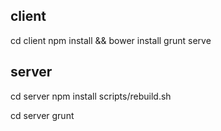 ## client

cd client
npm install && bower install
grunt serve

## server

cd server
npm install
scripts/rebuild.sh

cd server 
grunt
